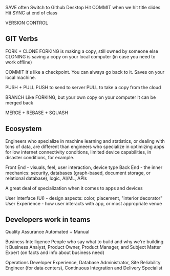 SAVE often
Switch to Github Desktop
Hit COMMIT when we hit title slides
Hit SYNC at end of class

VERSION CONTROL

GIT Verbs
------------
FORK + CLONE
    FORKING is making a copy, still owned by someone else
    CLONING is saving a copy on your local computer (in case you need to work offline)

COMMIT
    It's like a checkpoint. You can always go back to it. Saves on your local machine.

PUSH + PULL
    PUSH to send to server
    PULL to take a copy from the cloud

BRANCH
    Like FORKING, but your own copy on your computer
    It can be merged back

MERGE + REBASE + SQUASH


Ecosystem
------------
Engineers who specialize in machine learning and statistics, or dealing with tons of data, are different than engineers who specialize in optimizing apps for low internet connectivity conditions, limited device capabilities, in disaster conditions, for example.

Front End  - visuals, feel, user interaction, device type
Back End - the inner mechanics: security, databases (graph-based, document storage, or relational database), logic, AI/ML, APIs

A great deal of specialization when it comes to apps and devices

User Interface (UI) - design aspects: color, placement, "interior decorator"
User Experience - how user interacts with app, or most appropriate venue

Developers work in teams
------------------------
Quality Assurance
    Automated + Manual

Business Intelligence
    People who say what to build and why we're building it
    Business Analyst, Product Owner, Product Manager, and Subject Matter Expert (on facts and info about business need)

Operations
    Developer Experience, Database Administrator, Site Reliability Engineer (for data centers), Continuous Integration and Delivery Specialist